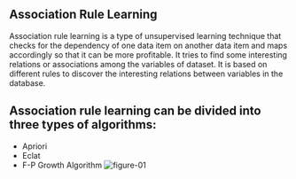 ## Association Rule Learning
Association rule learning is a type of unsupervised learning technique that checks for the dependency of one data item on another data item and maps accordingly so that it can be more profitable. It tries to find some interesting relations or associations among the variables of dataset. It is based on different rules to discover the interesting relations between variables in the database.

## Association rule learning can be divided into three types of algorithms:
 - Apriori
 - Eclat
 - F-P Growth Algorithm
![figure-01](https://github.com/ThisIs-Developer/Python/assets/109382325/05eeecb3-df96-4d44-91b1-d1fabf63aa6d)

